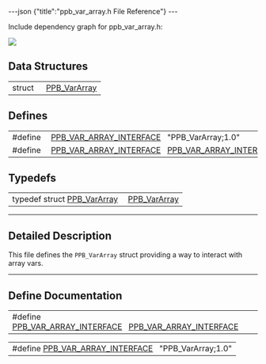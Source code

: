 ---json {"title":"ppb\_var\_array.h File Reference"} ---

Include dependency graph for ppb\_var\_array.h:

![](/docs/native-client/pepper_beta/c/ppb__var__array_8h__incl.png)

Data Structures
---------------

<table><tbody><tr class="odd"><td style="text-align: right;">struct  </td><td><a href="/docs/native-client/pepper_beta/c/struct_p_p_b___var_array__1__0/" class="el">PPB_VarArray</a></td></tr></tbody></table>

Defines
-------

<table><tbody><tr class="odd"><td style="text-align: right;">#define </td><td><a href="/docs/native-client/pepper_beta/c/ppb__var__array_8h#a244ad07738d77a4d11d8009a7d69a5aa" class="el">PPB_VAR_ARRAY_INTERFACE</a>   "PPB_VarArray;1.0"</td></tr><tr class="even"><td style="text-align: right;">#define </td><td><a href="/docs/native-client/pepper_beta/c/ppb__var__array_8h#a45d67f25be216695420b237b1deeca3f" class="el">PPB_VAR_ARRAY_INTERFACE</a>   <a href="/docs/native-client/pepper_beta/c/ppb__var__array_8h#a244ad07738d77a4d11d8009a7d69a5aa" class="el">PPB_VAR_ARRAY_INTERFACE</a></td></tr></tbody></table>

Typedefs
--------

<table><tbody><tr class="odd"><td style="text-align: right;">typedef struct <a href="/docs/native-client/pepper_beta/c/struct_p_p_b___var_array__1__0/" class="el">PPB_VarArray</a> </td><td><a href="/docs/native-client/pepper_beta/c/group___interfaces#gaad75327f1ecc75e58c2805fc4740d3c6" class="el">PPB_VarArray</a></td></tr></tbody></table>

------------------------------------------------------------------------

<span id="details" class="anchor" style="margin: 0;"></span>

Detailed Description
--------------------

This file defines the `PPB_VarArray` struct providing a way to interact with array vars.

------------------------------------------------------------------------

Define Documentation
--------------------

<span id="a45d67f25be216695420b237b1deeca3f" class="anchor" style="margin: 0;"></span>

<table><tbody><tr class="odd"><td>#define <a href="/docs/native-client/pepper_beta/c/ppb__var__array_8h#a45d67f25be216695420b237b1deeca3f" class="el">PPB_VAR_ARRAY_INTERFACE</a>   <a href="/docs/native-client/pepper_beta/c/ppb__var__array_8h#a244ad07738d77a4d11d8009a7d69a5aa" class="el">PPB_VAR_ARRAY_INTERFACE</a></td></tr></tbody></table>

<span id="a244ad07738d77a4d11d8009a7d69a5aa" class="anchor" style="margin: 0;"></span>

<table><tbody><tr class="odd"><td>#define <a href="/docs/native-client/pepper_beta/c/ppb__var__array_8h#a244ad07738d77a4d11d8009a7d69a5aa" class="el">PPB_VAR_ARRAY_INTERFACE</a>   "PPB_VarArray;1.0"</td></tr></tbody></table>
